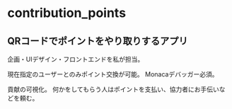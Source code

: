 # contribution_points
## QRコードでポイントをやり取りするアプリ
企画・UIデザイン・フロントエンドを私が担当。

現在指定のユーザーとのみポイント交換が可能。
Monacaデバッガー必須。

貢献の可視化。
何かをしてもらう人はポイントを支払い、協力者にお手伝いなどを頼む。
